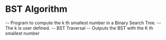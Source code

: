 # BST Algorithm
-- Program to compute the k th smallest number in a Binary Search Tree.
-- The k is user defined.
-- BST Traversal 
-- Outputs the BST with the K th smallest number


